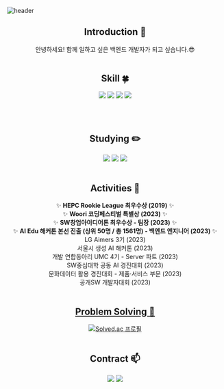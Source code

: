 <!--
**JJongmen/JJongmen** is a ✨ _special_ ✨ repository because its `README.md` (this file) appears on your GitHub profile.

Here are some ideas to get you started:

- 🔭 I’m currently working on ...
- 🌱 I’m currently learning ...
- 👯 I’m looking to collaborate on ...
- 🤔 I’m looking for help with ...
- 💬 Ask me about ...
- 📫 How to reach me: ...
- 😄 Pronouns: ...
- ⚡ Fun fact: ...
-->

<!-- 헤더 -->
![header](https://capsule-render.vercel.app/api?type=slice&color=auto&height=200&section=header&text=Hello&desc=I'm%20ParkJongYoon&fontSize=60&rotate=14&fontAlignY=25&fontAlign=75&descAlignY=43&descAlign=80&&animation=twinkling)

<div align=center>
<!--소개-->
  
  ## Introduction :raised_hands:
안녕하세요! 함께 일하고 싶은 백엔드 개발자가 되고 싶습니다.😎
<br/><br/>
 
 <!--기술스택-->
  ## Skill :four_leaf_clover:

  <img src="https://img.shields.io/badge/Java-007396?style=for-the-badge&logo=Java&logoColor=white">
  <img src="https://img.shields.io/badge/Python-3776AB?style=for-the-badge&logo=Python&logoColor=white">
  <img src="https://img.shields.io/badge/Spring-6DB33F?style=for-the-badge&logo=Spring&logoColor=white"/>
  <img src="https://img.shields.io/badge/MySQL-4479A1?style=for-the-badge&logo=MySQL&logoColor=white"/>

<br/><br/>
  
 <!--공부중 -->
 
  ## Studying :pencil2: 
  <img src="https://img.shields.io/badge/Kotlin-7F52FF?&style=for-the-badge&logo=kotlin&logoColor=white"/>
  <img src="https://img.shields.io/badge/Dart-0175C2?style=for-the-badge&logo=Dart&logoColor=white">
  <img src="https://img.shields.io/badge/Flutter-02569B?style=for-the-badge&logo=Flutter&logoColor=white">
  <br/><br/>

## Activities :running:
:sparkles: **HEPC Rookie League 최우수상 (2019)** :sparkles: 
<br/>
:sparkles: **Woori 코딩페스티벌 특별상 (2023)** :sparkles: 
<br/>
:sparkles: **SW창업아이디어톤 최우수상 - 팀장 (2023)** :sparkles: 
<br/>
:sparkles: **AI Edu 해커톤 본선 진출 (상위 50명 / 총 1561명) - 백엔드 엔지니어 (2023)** :sparkles: 
<br/>
LG Aimers 3기 (2023)
<br/>
서울시 생성 AI 해커톤 (2023)
<br/>
개발 연합동아리 UMC 4기 - Server 파트 (2023)
<br/>
SW중심대학 공동 AI 경진대회 (2023)
<br/>
문화데이터 활용 경진대회 - 제품·서비스 부문 (2023)
<br/>
공개SW 개발자대회 (2023)
<br/><br/>

 <!--알고리즘 -->
 <a href="https://github.com/JJongmen/Algorithm" > 
 
 ## Problem Solving :muscle: 
[![Solved.ac 프로필](http://mazassumnida.wtf/api/v2/generate_badge?boj=pjy901)](https://solved.ac/pjy901)
 <br/><br/>
## Contract :mailbox:
  <a href="mailto:pjy90123@gmail.com"><img src="https://img.shields.io/badge/Gmail-d14836?style=flat&logo=Gmail&logoColor=white&link=mailto:pjy90123@gmail.com"/></a>
  <a href="mailto:wkdl301@naver.com"><img src="https://img.shields.io/badge/Naver-03C75A?style=flat&logo=Naver&logoColor=white&link=mailto:wkdl301@naver.com"/></a>
